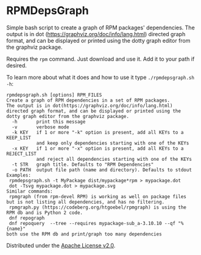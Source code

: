 <!-- SPDX-FileCopyrightText: 2025 Marco Mambelli -->
<!-- SPDX-License-Identifier: Apache-2.0 -->


# RPMDepsGraph

Simple bash script to create a graph of RPM packages' dependencies.
The output is in dot (<https://graphviz.org/doc/info/lang.html>) 
directed graph format, and can be displayed or printed using the
dotty graph editor from the graphviz package.

Requires the `rpm` command.
Just download and use it. Add it to your path if desired.

To learn more about what it does and how to use it type `./rpmdepsgraph.sh -h`:
```
rpmdepsgraph.sh [options] RPM_FILES
Create a graph of RPM dependencies in a set of RPM packages.
The output is in dot(https://graphviz.org/doc/info/lang.html) 
directed graph format, and can be displayed or printed using the
dotty graph editor from the graphviz package.  
  -h       print this message
  -v       verbose mode
  -k KEY   if 1 or more "-k" option is present, add all KEYs to a KEEP_LIST
           and keep only dependencies starting with one of the KEYs
  -x KEY   if 1 or more "-x" option is present, add all KEYs to a REJECT_LIST
           and reject all dependencies starting with one of the KEYs
  -t STR   graph title. Defaults to "RPM Dependencies"
  -o PATH  output file path (name and directory). Defaults to stdout
Examples:
 rpmdepsgraph.sh -t MyPackage dist/mypackage*rpm > mypackage.dot
 dot -Tsvg mypackage.dot > mypackage.svg
Similar commands:
 rpmgraph (from rpm-devel RPM) is working as well on package files
but is not listing all dependencies, and has no filtering.
 rpmgraph.py (https://codeberg.org/htgoebel/rpmgraph) is using the
RPM db and is Python 2 code.
 dnf repograph
 dnf repoquery  --tree --requires mypackage-sub_a-3.10.10 --qf "%{name}"
both use the RPM db and print/graph too many dependencies 
```

Distributed under the [Apache License v2.0](LICENSE).
